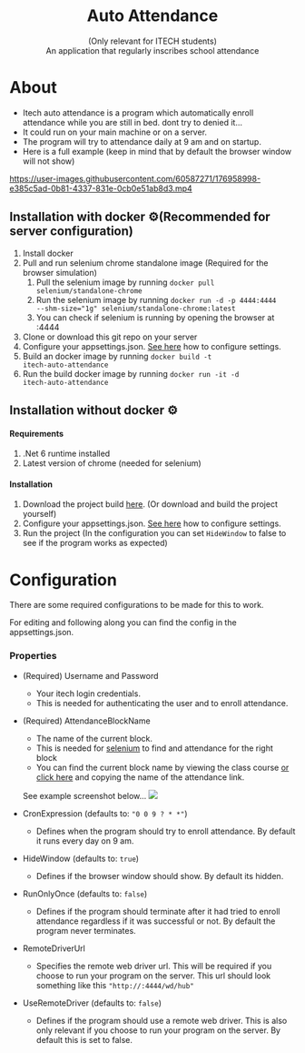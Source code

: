 <p align="center">
  <h1 align="center">Auto Attendance</h1>
  <p align="center">(Only relevant for ITECH students)<br/>An application that regularly inscribes school attendance</p>

# About
- Itech auto attendance is a program which automatically
  enroll attendance while you are still in bed. dont try to denied it...
- It could run on your main machine or on a server.
- The program will try to attendance daily at 9 am and on startup.
- Here is a full example (keep in mind that by default the browser window will not show)

https://user-images.githubusercontent.com/60587271/176958998-e385c5ad-0b81-4337-831e-0cb0e51ab8d3.mp4

## Installation with docker ⚙️(Recommended for server configuration)

1. Install docker
2. Pull and run selenium chrome standalone image (Required for the browser simulation)
   1. Pull the selenium image by running <code>docker pull selenium/standalone-chrome</code>
   2. Run the selenium image by running <code>docker run -d -p 4444:4444 --shm-size="1g" selenium/standalone-chrome:latest</code>
   3. You can check if selenium is running by opening the browser at <server-ip>:4444
3. Clone or download this git repo on your server
4. Configure your appsettings.json. [See here](#Configuration) how to configure settings.
5. Build an docker image by running <code>docker build -t itech-auto-attendance</code>
6. Run the build docker image by running <code>docker run -it -d itech-auto-attendance</code>


## Installation without docker ⚙️

#### Requirements
1. .Net 6 runtime installed
2. Latest version of chrome (needed for selenium)


#### Installation
1. Download the project build [here](https://github.com/SolomonRosemite/ITECH-Auto-Attendance/releases). (Or download and build the project yourself)
2. Configure your appsettings.json. [See here](#Configuration) how to configure settings.
3. Run the project (In the configuration you can set <code>HideWindow</code>
   to false to see if the program works as expected)

# Configuration

There are some required configurations to be made for this to work.

For editing and following along you can find the config in the appsettings.json.

### Properties
- (Required) Username and Password
  - Your itech login credentials.
  - This is needed for authenticating the user and to enroll attendance.


- (Required) AttendanceBlockName
  - The name of the current block.
  - This is needed for [selenium](https://www.selenium.dev/) to find and attendance for the right block
  - You can find the current block name by viewing the class course
    [or click here](https://moodle.itech-bs14.de/course/view.php?id=1570) and copying the name of the attendance
    link.

  See example screenshot below...
  <img src="https://github.com/SolomonRosemite/ITECH-Auto-Attendance/blob/4313e5f0406c8118badc5833f8ab0e152e9cd4f3/example.png?raw=true">

- CronExpression (defaults to: <code>"0 0 9 ? * *"</code>)
  - Defines when the program should try to enroll attendance. By default it runs every day on 9 am.


- HideWindow (defaults to: <code>true</code>)
  - Defines if the browser window should show. By default its hidden.


- RunOnlyOnce (defaults to: <code>false</code>)
  - Defines if the program should terminate after it had tried to enroll attendance regardless if it was successful or not.
    By default the program never terminates.


- RemoteDriverUrl
  - Specifies the remote web driver url. This will be required if you choose to run your program
    on the server. This url should look something like this <code>"http://<server-ip>:4444/wd/hub"</code>


- UseRemoteDriver (defaults to: <code>false</code>)
  - Defines if the program should use a remote web driver. This is also only relevant if you choose to run your program
    on the server. By default this is set to false.
